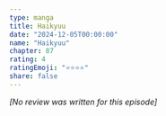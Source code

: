 ```yaml
---
type: manga
title: Haikyuu
date: "2024-12-05T00:00:00"
name: "Haikyuu"
chapter: 87
rating: 4
ratingEmoji: "⭐️⭐️⭐️⭐️"
share: false
---
```


_[No review was written for this episode]_